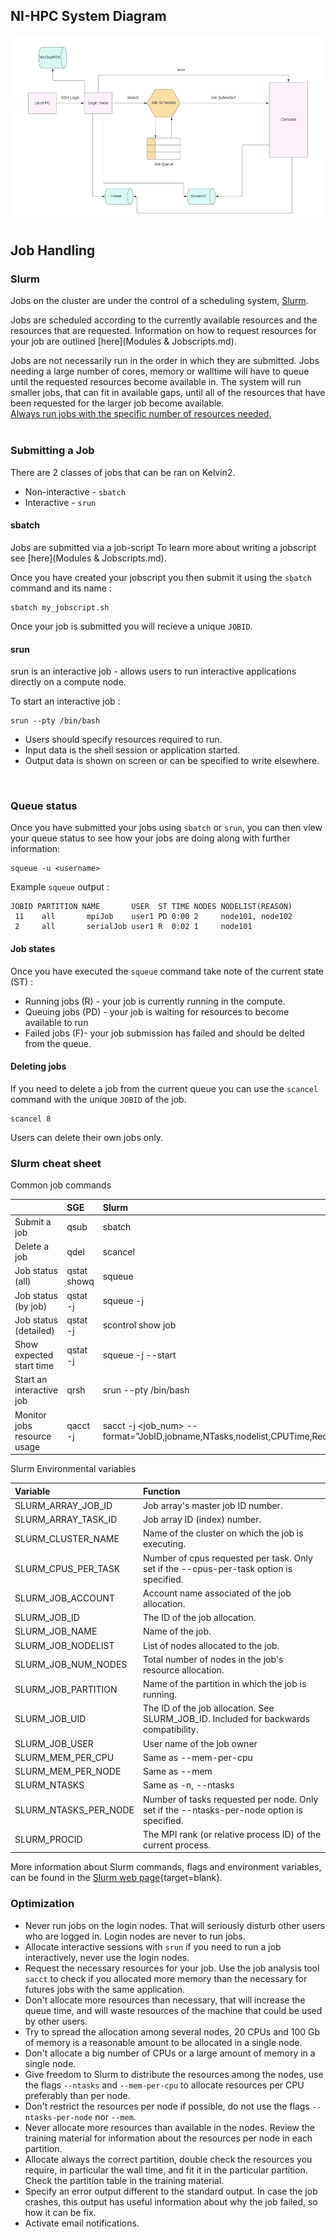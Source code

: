 ## NI-HPC System Diagram


![Image title](assets/HPC_workflow.png)

## Job Handling

### Slurm

Jobs on the cluster are under the control of a scheduling system, [Slurm](https://slurm.schedmd.com/documentation.html).<br />

Jobs are scheduled according to the currently available resources and the resources that are requested. Information on how to request resources for your job are outlined [here](Modules & Jobscripts.md).<br />

Jobs are not necessarily run in the order in which they are submitted.
Jobs needing a large number of cores, memory or walltime will have to queue until the requested resources become available in. The system will run smaller jobs, that can fit in available gaps, until all of the resources that have been requested for the larger job become available.<br />
<ins>Always run jobs with the specific number of resources needed.<ins>
<br />
<br />

### Submitting a Job

There are 2 classes of jobs that can be ran on Kelvin2.

- Non-interactive - `sbatch`
- Interactive - `srun`

#### sbatch
Jobs are submitted via a job-script
To learn more about writing a jobscript see [here](Modules & Jobscripts.md).<br />

Once you have created your jobscript you then submit it using the `sbatch` command and its name :

    sbatch my_jobscript.sh

Once your job is submitted you will recieve a unique `JOBID`.


#### srun

srun is an interactive job - allows users to run interactive applications directly on a compute node.<br />

To start an interactive job :

    srun --pty /bin/bash

- Users should specify resources required to run.<br />
- Input data is the shell session or application started.<br />
- Output data is shown on screen or can be specified to write elsewhere.<br />
<br />


### Queue status
Once you have submitted your jobs using `sbatch` or `srun`, you can then view your queue status to see how your jobs are doing along with further information:

    squeue -u <username>

Example `squeue` output :

    JOBID PARTITION NAME       USER  ST TIME NODES NODELIST(REASON)
     11    all       mpiJob    user1 PD 0:00 2     node101, node102
     2     all       serialJob user1 R  0:02 1     node101

#### Job states

Once you have executed the `squeue` command take note of the current state (ST) :

- Running jobs (R) - your job is currently running in the compute.
- Queuing jobs (PD) - your job is waiting for resources to become available to run
- Failed jobs (F)- your job submission has failed and should be delted from the queue.

#### Deleting jobs

If you need to delete a job from the current queue you can use the `scancel` command with the unique `JOBID` of the job.

    scancel 8

Users can delete their own jobs only.

### Slurm cheat sheet

Common job commands 

|                             | SGE	              | Slurm                                                                                        |
|:----------------------------|:------------------|:---------------------------------------------------------------------------------------------|
| Submit a job	              | qsub <job script> | sbatch <job script>                                                                          |
| Delete a job	              | qdel <job ID>     | scancel <job ID>                                                                             |
| Job status (all)	          | qstat showq	      | squeue                                                                                       |
| Job status (by job)	      | qstat -j <job ID> | squeue -j <job ID>                                                                           |
| Job status (detailed)	      | qstat -j <job ID> | scontrol show job <job ID>                                                                   | 
| Show expected start time    | qstat -j <job ID> | squeue -j <job ID> --start                                                                   |
| Start an interactive job    | qrsh              | srun --pty  /bin/bash                                                                        |
| Monitor jobs resource usage | qacct -j <job ID> | sacct -j <job_num> --format="JobID,jobname,NTasks,nodelist,CPUTime,ReqMem,MaxVMSize,Elapsed" |

Slurm Environmental variables

| Variable              | Function                                                                                                   |
|:----------------------|:-----------------------------------------------------------------------------------------------------------|
| SLURM_ARRAY_JOB_ID    | Job array's master job ID number.                                                                          |
| SLURM_ARRAY_TASK_ID   | Job array ID (index) number.                                                                               |
| SLURM_CLUSTER_NAME    | Name of the cluster on which the job is executing.                                                         |
| SLURM_CPUS_PER_TASK   | Number of cpus requested per task. Only set if the --cpus-per-task option is specified.                    |
| SLURM_JOB_ACCOUNT     | Account name associated of the job allocation.                                                             |
| SLURM_JOB_ID          | The ID of the job allocation.                                                                              |
| SLURM_JOB_NAME        | Name of the job.                                                                                           |
| SLURM_JOB_NODELIST    | List of nodes allocated to the job.                                                                        |
| SLURM_JOB_NUM_NODES   | Total number of nodes in the job's resource allocation.                                                    |
| SLURM_JOB_PARTITION   | Name of the partition in which the job is running.                                                         |
| SLURM_JOB_UID         | The ID of the job allocation. See SLURM_JOB_ID. Included for backwards compatibility.                      |
| SLURM_JOB_USER        | User name of the job owner                                                                                 |
| SLURM_MEM_PER_CPU     | Same as --mem-per-cpu                                                                                      |
| SLURM_MEM_PER_NODE    | Same as --mem                                                                                              |
| SLURM_NTASKS          | Same as -n, --ntasks                                                                                       |
| SLURM_NTASKS_PER_NODE | Number of tasks requested per node. Only set if the --ntasks-per-node option is specified.                 |
| SLURM_PROCID          | The MPI rank (or relative process ID) of the current process.                                              |

More information about  Slurm commands, flags and environment variables, can be found in the 
[Slurm web page](https://slurm.schedmd.com){target=blank}.

### Optimization
  - Never run jobs on the login nodes. That will seriously disturb other users who are logged in. Login nodes are never to run jobs.
  - Allocate interactive sessions with `srun` if you need to run a job interactively, never use the login nodes.
  - Request the necessary resources for your job. Use the job analysis tool `sacct` to check if you allocated more memory than the necessary for futures jobs with the same application.
  - Don't allocate more resources than necessary, that will increase the queue time, and will waste resources of the machine that could be used by other users.
  - Try to spread the allocation among several nodes, 20 CPUs and 100 Gb of memory is a reasonable amount to be allocated in a single node.
  - Don't allocate a big number of CPUs or a large amount of memory in a single node.
  - Give freedom to Slurm to distribute the resources among the nodes, use the flags `--ntasks` and `--mem-per-cpu` to allocate resources per CPU preferably than per node.
  - Don't restrict the resources per node if possible, do not use the flags `--ntasks-per-node` nor `--mem`.
  - Never allocate more resources than available in the nodes. Review the training material for information about the resources per node in each partition.
  - Allocate always the correct partition, double check the resources you require, in particular the wall time, and fit it in the particular partition. Check the partition table in the training material.
  - Specify an error output different to the standard output. In case the job crashes, this output has useful information about why the job failed, so how it can be fix.
  - Activate email notifications.
